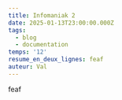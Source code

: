 ```yaml
---
title: Infomaniak 2
date: 2025-01-13T23:00:00.000Z
tags:
  - blog
  - documentation
temps: '12'
resume_en_deux_lignes: feaf
auteur: Val
---
```


feaf
